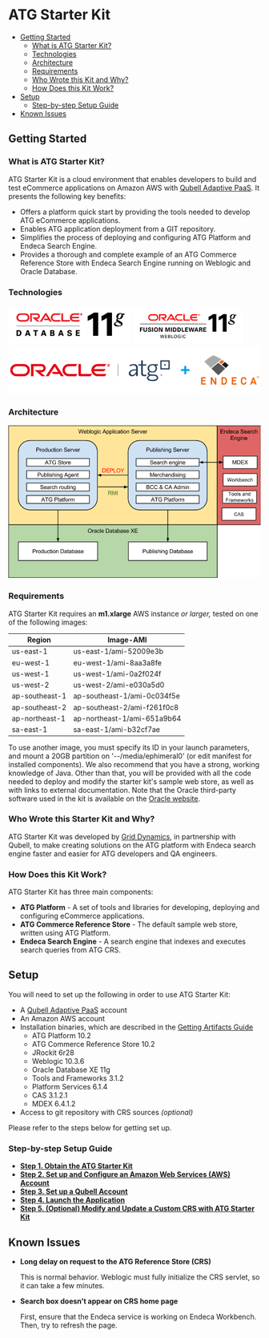 # ATG Starter Kit

* [Getting Started](#getting-started)
	* [What is ATG Starter Kit?](#what-is-atg-starter-kit)
	* [Technologies](#technologies)
	* [Architecture](#starter-kit-architecture)
	* [Requirements](#requirements)
	* [Who Wrote this Kit and Why?](#who-wrote-this-kit)
	* [How Does this Kit Work?](#how-does-it-work)
* [Setup](#setup)
	* [Step-by-step Setup Guide](#step-by-step-setup)
* [Known Issues](#issues)

<a name="getting-started"></a>
## Getting Started

<a name="what-is-atg-starter-kit"></a>
### What is ATG Starter Kit?

ATG Starter Kit is a cloud environment that enables developers to build and test eCommerce applications on Amazon AWS with [Qubell Adaptive PaaS](http://qubell.com). It presents the following key benefits:

- Offers a platform quick start by providing the tools needed to develop ATG eCommerce applications.
- Enables ATG application deployment from a GIT repository.
- Simplifies the process of deploying and configuring ATG Platform and Endeca Search Engine.
- Provides a thorough and complete example of an ATG Commerce Reference Store with Endeca Search Engine running on Weblogic and Oracle Database. 

<a name="technologies"></a>
### Technologies

![oracledb_logo](docs/images/logos/oracledb.gif)
![weblogic_logo](docs/images/logos/weblogic_logo.gif)
![atg_endeca_logo](docs/images/logos/oracle_atg_endeca.png)

<a name="starter-kit-architecture"></a>
### Architecture

![Add service](docs/images/readme-atg-architectute.png)

<a name="requirements"></a>
### Requirements
ATG Starter Kit requires an **m1.xlarge** AWS instance *or larger,* tested on one of the following images:

 | Region  		| Image-AMI 			  		|
 |------------	|----------------------------	|
 |us-east-1		| us-east-1/ami-52009e3b		|
 |eu-west-1		| eu-west-1/ami-8aa3a8fe		|
 |us-west-1		| us-west-1/ami-0a2f024f		|
 |us-west-2		| us-west-2/ami-e030a5d0		|
 |ap-southeast-1	| ap-southeast-1/ami-0c034f5e	|
 |ap-southeast-2	| ap-southeast-2/ami-f261f0c8	|
 |ap-northeast-1	| ap-northeast-1/ami-651a9b64	|
 |sa-east-1		| sa-east-1/ami-b32cf7ae		|
                
To use another image, you must specify its ID in your launch parameters, and mount a 20GB partition on '--/media/ephimeral0' (or edit manifest for installed components). We also recommend that you have a strong, working knowledge of Java. Other than that, you will be provided with all the code needed to deploy and modify the starter kit's sample web store, as well as with links to external documentation. Note that the Oracle third-party software used in the kit is available on the [Oracle website](http://www.oracle.com). 

<a name="who-wrote-this-kit"></a>
### Who Wrote this Starter Kit and Why?

ATG Starter Kit was developed by [Grid Dynamics](http://www.griddynamics.com), in partnership with Qubell, to make creating solutions on the ATG platform with Endeca search engine faster and easier for ATG developers and QA engineers.

<a name="how-does-it-work"></a>
### How Does this Kit Work?

ATG Starter Kit has three main components:

* **ATG Platform** - A set of tools and libraries for developing, deploying and configuring eCommerce applications.
* **ATG Commerce Reference Store** - The default sample web store, written using ATG Platform.
* **Endeca Search Engine** - A search engine that indexes and executes search queries from ATG CRS.

<a name="setup"></a>
## Setup
You will need to set up the following in order to use ATG Starter Kit:

* A [Qubell Adaptive PaaS](http://qubell.com) account
* An Amazon AWS account
* Installation binaries, which are described in the [Getting Artifacts Guide](docs/get-artefacts.md)
	* ATG Platform 10.2
	* ATG Commerce Reference Store 10.2
	* JRockit 6r28
	* Weblogic 10.3.6
	* Oracle Database XE 11g
	* Tools and Frameworks 3.1.2
	* Platform Services 6.1.4
	* CAS 3.1.2.1
	* MDEX 6.4.1.2
* Access to git repository with CRS sources *(optional)*

Please refer to the steps below for getting set up.

<a name="step-by-step-setup"></a>
### Step-by-step Setup Guide
- **[Step 1. Obtain the ATG Starter Kit](docs/step-1-get-starter-kit.md)**
- **[Step 2. Set up and Configure an Amazon Web Services (AWS) Account](docs/step-2-amazon-setup-guide.md)**
- **[Step 3. Set up a Qubell Account](docs/step-3-qubell-setup-guide.md)**
- **[Step 4. Launch the Application](docs/step-4-launch-guide.md)**
- **[Step 5. (Optional) Modify and Update a Custom CRS with ATG Starter Kit](docs/step-5-custom-crs.md)**

<a name="issues"></a>
## Known Issues
- **Long delay on request to the ATG Reference Store (CRS)**

	This is normal behavior. Weblogic must fully initialize the CRS servlet, so it can take a few minutes.
- **Search box doesn’t appear on CRS home page**
	
	First, ensure that the Endeca service is working on Endeca Workbench. Then, try to refresh the page.

